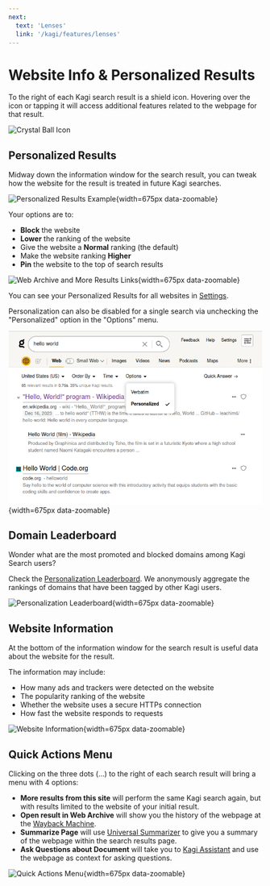 ```yaml
---
next:
  text: 'Lenses'
  link: '/kagi/features/lenses'
---
```


# Website Info & Personalized Results

To the right of each Kagi search result is a shield icon. Hovering over the icon or tapping it will access additional features related to the webpage for that result.

<img src="./media/crystal_ball.png" width="675" alt="Crystal Ball Icon">


## Personalized Results

Midway down the information window for the search result, you can tweak how the website for the result is treated in future Kagi searches.


![Personalized Results Example](./media/personalized_results.gif){width=675px data-zoomable}


Your options are to:

- **Block** the website
- **Lower** the ranking of the website
- Give the website a **Normal** ranking (the default)
- Make the website ranking **Higher**
- **Pin** the website to the top of search results


![Web Archive and More Results Links](./media/ranking.png){width=675px data-zoomable}


You can see your Personalized Results for all websites in [Settings](https://kagi.com/settings?p=user_ranked).


Personalization can also be disabled for a single search via unchecking the "Personalized" option in the "Options" menu.


![Personalized Option in Search Options Dropdown](./media/personalized_option.png){width=675px data-zoomable}


## Domain Leaderboard

Wonder what are the most promoted and blocked domains among Kagi Search users?

Check the [Personalization Leaderboard](https://kagi.com/stats?stat=leaderboard). We anonymously aggregate the rankings of domains that have been tagged by other Kagi users.

![Personalization Leaderboard](./media/domain-leaderboard.png){width=675px data-zoomable}

## Website Information

At the bottom of the information window for the search result is useful data about the website for the result.

The information may include:

- How many ads and trackers were detected on the website
- The popularity ranking of the website
- Whether the website uses a secure HTTPs connection
- How fast the website responds to requests


![Website Information](./media/website_info.png){width=675px data-zoomable}


## Quick Actions Menu

Clicking on the three dots (...) to the right of each search result will bring a menu with 4 options:

- **More results from this site** will perform the same Kagi search again, but with results limited to the website of your initial result.
- **Open result in Web Archive** will show you the history of the webpage at the [Wayback Machine](https://archive.org/).
- **Summarize Page** will use [Universal Summarizer](../ai/summarize-page.md) to give you a summary of the webpage within the search results page.
- **Ask Questions about Document** will take you to [Kagi Assistant](../ai/assistant.md) and use the webpage as context for asking questions.

![Quick Actions Menu](./media/quick-actions-menu.png){width=675px data-zoomable}
